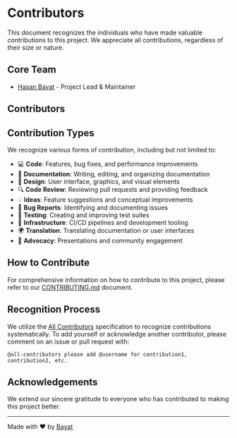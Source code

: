 # Contributors

This document recognizes the individuals who have made valuable contributions to this project. We appreciate all contributions, regardless of their size or nature.

## Core Team

- [Hasan Bayat](https://github.com/hasanbayatme) - Project Lead & Maintainer

## Contributors

<!-- ALL-CONTRIBUTORS-LIST:START - Do not remove or modify this section -->
<!-- prettier-ignore-start -->
<!-- markdownlint-disable -->
<!-- This section is automatically populated by the all-contributors bot -->
<!-- markdownlint-restore -->
<!-- prettier-ignore-end -->
<!-- ALL-CONTRIBUTORS-LIST:END -->

## Contribution Types

We recognize various forms of contribution, including but not limited to:

- 💻 **Code**: Features, bug fixes, and performance improvements
- 📖 **Documentation**: Writing, editing, and organizing documentation
- 🎨 **Design**: User interface, graphics, and visual elements
- 🔍 **Code Review**: Reviewing pull requests and providing feedback
- 💡 **Ideas**: Feature suggestions and conceptual improvements
- 🐛 **Bug Reports**: Identifying and documenting issues
- 🧪 **Testing**: Creating and improving test suites
- 🚧 **Infrastructure**: CI/CD pipelines and development tooling
- 🌍 **Translation**: Translating documentation or user interfaces
- 📣 **Advocacy**: Presentations and community engagement

## How to Contribute

For comprehensive information on how to contribute to this project, please refer to our [CONTRIBUTING.md](CONTRIBUTING.md) document.

## Recognition Process

We utilize the [All Contributors](https://allcontributors.org/) specification to recognize contributions systematically. To add yourself or acknowledge another contributor, please comment on an issue or pull request with:

```
@all-contributors please add @username for contribution1, contribution2, etc.
```

## Acknowledgements

We extend our sincere gratitude to everyone who has contributed to making this project better.

---

Made with ❤️ by [Bayat](https://bayat.io)
